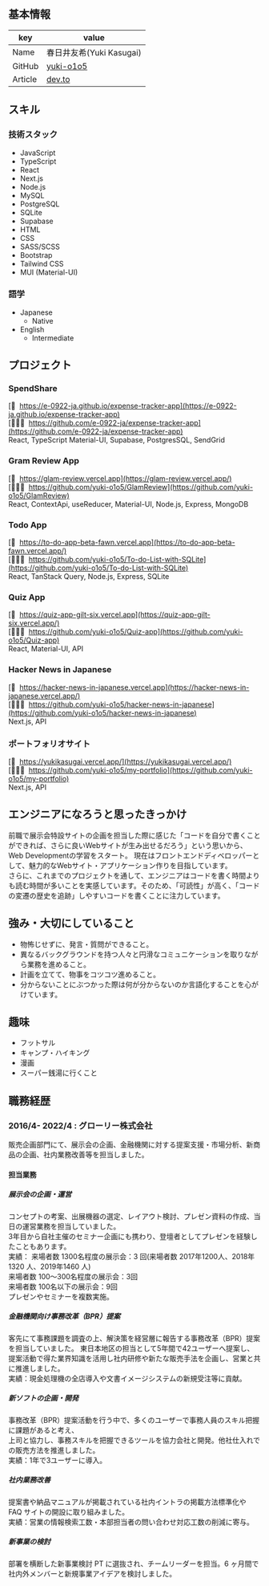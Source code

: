 
## 基本情報

| key     | value                                     |
| ------- | ----------------------------------------- |
| Name    | 春日井友希(Yuki Kasugai)                  |
| GitHub  | [yuki-o1o5](https://github.com/yuki-o1o5) |
| Article | [dev.to](https://dev.to/yukio1o5)         |

## スキル

### 技術スタック
- JavaScript
- TypeScript
- React
- Next.js
- Node.js
- MySQL
- PostgreSQL
- SQLite
- Supabase
- HTML
- CSS
- SASS/SCSS
- Bootstrap
- Tailwind CSS
- MUI (Material-UI)

### 語学

- Japanese
  - Native
- English
  - Intermediate

## プロジェクト
### SpendShare
[🔗&nbsp; https://e-0922-ja.github.io/expense-tracker-app](https://e-0922-ja.github.io/expense-tracker-app)  
[👩🏻‍💻&nbsp; https://github.com/e-0922-ja/expense-tracker-app](https://github.com/e-0922-ja/expense-tracker-app)  
React, TypeScript Material-UI, Supabase, PostgresSQL, SendGrid

### Gram Review App  
[🔗&nbsp; https://glam-review.vercel.app](https://glam-review.vercel.app/)  
[👩🏻‍💻&nbsp; https://github.com/yuki-o1o5/GlamReview](https://github.com/yuki-o1o5/GlamReview)   
React, ContextApi, useReducer, Material-UI, Node.js, Express, MongoDB

### Todo App  
[🔗&nbsp; https://to-do-app-beta-fawn.vercel.app](https://to-do-app-beta-fawn.vercel.app/)  
[👩🏻‍💻&nbsp; https://github.com/yuki-o1o5/To-do-List-with-SQLite](https://github.com/yuki-o1o5/To-do-List-with-SQLite)   
React, TanStack Query,  Node.js, Express, SQLite

### Quiz App
[🔗&nbsp; https://quiz-app-gilt-six.vercel.app](https://quiz-app-gilt-six.vercel.app/)    
[👩🏻‍💻&nbsp; https://github.com/yuki-o1o5/Quiz-app](https://github.com/yuki-o1o5/Quiz-app)  
React, Material-UI, API  

### Hacker News in Japanese  
[🔗&nbsp; https://hacker-news-in-japanese.vercel.app](https://hacker-news-in-japanese.vercel.app/)  
[👩🏻‍💻&nbsp; https://github.com/yuki-o1o5/hacker-news-in-japanese](https://github.com/yuki-o1o5/hacker-news-in-japanese)  
Next.js, API  

### ポートフォリオサイト   
[🔗&nbsp; https://yukikasugai.vercel.app/](https://yukikasugai.vercel.app/)   
[👩🏻‍💻&nbsp; https://github.com/yuki-o1o5/my-portfolio](https://github.com/yuki-o1o5/my-portfolio)   
Next.js, API  

## エンジニアになろうと思ったきっかけ
前職で展示会特設サイトの企画を担当した際に感じた「コードを自分で書くことができれば、さらに良いWebサイトが生み出せるだろう」という思いから、Web Developmentの学習をスタート。
現在はフロントエンドディベロッパーとして、魅力的なWebサイト・アプリケーション作りを目指しています。<br/>
さらに、これまでのプロジェクトを通して、エンジニアはコードを書く時間よりも読む時間が多いことを実感しています。そのため、「可読性」が高く、「コードの変遷の歴史を追跡」しやすいコードを書くことに注力しています。


## 強み・大切にしていること

- 物怖じせずに、発言・質問ができること。<br/>
- 異なるバックグラウンドを持つ人々と円滑なコミュニケーションを取りながら業務を進めること。<br/>
- 計画を立てて、物事をコツコツ進めること。<br/>
- 分からないことにぶつかった際は何が分からないのか言語化することを心がけています。<br/>


## 趣味

- フットサル
- キャンプ・ハイキング
- 漫画
- スーパー銭湯に行くこと

## 職務経歴

### 2016/4- 2022/4 : グローリー株式会社

販売企画部門にて、展示会の企画、金融機関に対する提案支援・市場分析、新商品の企画、社内業務改善等を担当しました。

#### 担当業務
##### 展示会の企画・運営
コンセプトの考案、出展機器の選定、レイアウト検討、プレゼン資料の作成、当日の運営業務を担当していました。  
3年目から自社主催のセミナー企画にも携わり、登壇者としてプレゼンを経験したこともあります。  
実績：
来場者数 1300名程度の展示会：3 回(来場者数 2017年1200人、2018年1320 人、2019年1460 人)  
来場者数 100～300名程度の展示会：3回  
来場者数 100名以下の展示会：9回  
プレゼンやセミナーを複数実施。  
##### 金融機関向け事務改革（BPR）提案
客先にて事務課題を調査の上、解決策を経営層に報告する事務改革（BPR）提案を担当していました。
東日本地区の担当として5年間で42ユーザーへ提案し、提案活動で得た業界知識を活用し社内研修や新たな販売手法を企画し、営業と共に推進しました。  
実績：現金処理機の全店導入や文書イメージシステムの新規受注等に貢献。
##### 新ソフトの企画・開発
事務改革（BPR）提案活動を行う中で、多くのユーザーで事務人員のスキル把握に課題があると考え、  
上司と協力し、事務スキルを把握できるツールを協力会社と開発。他社仕入れでの販売方法を推進しました。   
実績：1年で3ユーザーに導入。  
##### 社内業務改善
提案書や納品マニュアルが掲載されている社内イントラの掲載方法標準化や FAQ サイトの開設に取り組みました。  
実績：営業の情報検索工数・本部担当者の問い合わせ対応工数の削減に寄与。
##### 新事業の検討
部署を横断した新事業検討 PT に選抜され、チームリーダーを担当。6 ヶ月間で社内外メンバーと新規事業アイデアを検討しました。

